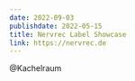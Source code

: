 ```yaml
---
date: 2022-09-03
publishdate: 2022-05-15
title: Nervrec Label Showcase
link: https://nervrec.de
---
```

@Kachelraum
